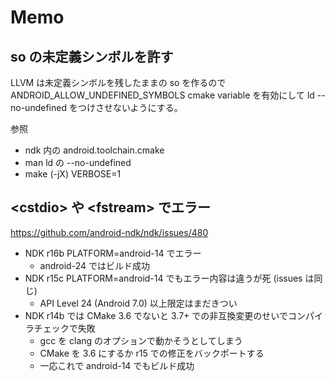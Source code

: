 # Memo
## so の未定義シンボルを許す
LLVM は未定義シンボルを残したままの so を作るので
ANDROID_ALLOW_UNDEFINED_SYMBOLS
cmake variable を有効にして ld --no-undefined をつけさせないようにする。

参照
* ndk 内の android.toolchain.cmake
* man ld の --no-undefined
* make (-jX) VERBOSE=1

## \<cstdio\> や \<fstream\> でエラー
https://github.com/android-ndk/ndk/issues/480
* NDK r16b PLATFORM=android-14 でエラー
  * android-24 ではビルド成功
* NDK r15c PLATFORM=android-14 でもエラー内容は違うが死 (issues は同じ)
  * API Level 24 (Android 7.0) 以上限定はまだきつい
* NDK r14b では CMake 3.6 でないと 3.7+ での非互換変更のせいでコンパイラチェックで失敗
  * gcc を clang のオプションで動かそうとしてしまう
  * CMake を 3.6 にするか r15 での修正をバックポートする
  * 一応これで android-14 でもビルド成功
